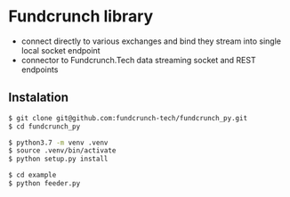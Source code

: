 # Fundcrunch library

* connect directly to various exchanges and bind they stream into single local socket endpoint
* connector to Fundcrunch.Tech data streaming socket and REST endpoints

## Instalation

```bash
$ git clone git@github.com:fundcrunch-tech/fundcrunch_py.git
$ cd fundcrunch_py
```


```bash
$ python3.7 -m venv .venv
$ source .venv/bin/activate
$ python setup.py install
```

```bash
$ cd example
$ python feeder.py
```

